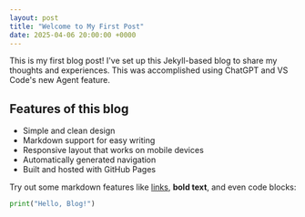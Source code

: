 ```yaml
---
layout: post
title: "Welcome to My First Post"
date: 2025-04-06 20:00:00 +0000
---
```


This is my first blog post! I've set up this Jekyll-based blog to share my thoughts and experiences. This was accomplished using ChatGPT and VS Code's new Agent feature. 

## Features of this blog

- Simple and clean design
- Markdown support for easy writing
- Responsive layout that works on mobile devices
- Automatically generated navigation
- Built and hosted with GitHub Pages

Try out some markdown features like [links](https://github.com/Coriana/coriana.github.io), **bold text**, and even code blocks:

```python
print("Hello, Blog!")
```